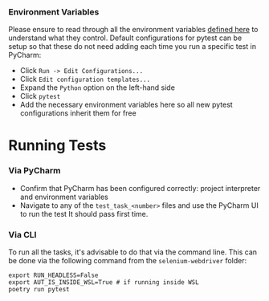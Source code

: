 ### Environment Variables

Please ensure to read through all the environment variables [defined here](./framework/common/env_vars.py)
to understand what they control. Default configurations for pytest can be setup so that these do not
need adding each time you run a specific test in PyCharm:

- Click `Run -> Edit Configurations...`
- Click `Edit configuration templates...`
- Expand the `Python` option on the left-hand side
- Click `pytest`
- Add the necessary environment variables here so all new pytest configurations inherit them for free

# Running Tests

### Via PyCharm
- Confirm that PyCharm has been configured correctly: project interpreter and environment variables
- Navigate to any of the `test_task_<number>` files and use the PyCharm UI to run the test
It should pass first time. 

### Via CLI

To run all the tasks, it's advisable to do that via the command line. This can be done via the following command
from the `selenium-webdriver` folder:

```shell
export RUN_HEADLESS=False
export AUT_IS_INSIDE_WSL=True # if running inside WSL
poetry run pytest
```
